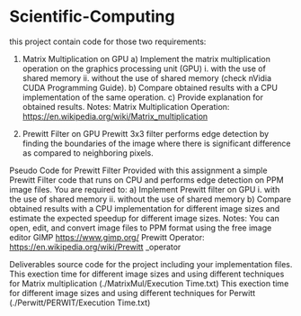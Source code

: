 # Scientific-Computing
this project contain code for those two requirements:
1. Matrix Multiplication on GPU
a) Implement the matrix multiplication operation on the graphics processing unit (GPU)
i. with the use of shared memory
ii. without the use of shared memory (check nVidia CUDA Programming Guide).
b) Compare obtained results with a CPU implementation of the same operation.
c) Provide explanation for obtained results.
Notes:
Matrix Multiplication Operation: https://en.wikipedia.org/wiki/Matrix_multiplication

2. Prewitt Filter on GPU
Prewitt 3x3 filter performs edge detection by finding the boundaries of the image where 
there is significant difference as compared to neighboring pixels.

Pseudo Code for Prewitt Filter
Provided with this assignment a simple Prewitt Filter code that runs on CPU and 
performs edge detection on PPM image files. You are required to:
a) Implement Prewitt filter on GPU
i. with the use of shared memory
ii. without the use of shared memory
b) Compare obtained results with a CPU implementation for different image sizes and 
estimate the expected speedup for different image sizes.
Notes:
You can open, edit, and convert image files to PPM format using the free image editor 
GIMP https://www.gimp.org/
Prewitt Operator: https://en.wikipedia.org/wiki/Prewitt _operator

Deliverables
source code for the project including your implementation files.
This exection time for different image sizes and using different techniques for Matrix multiplication (./MatrixMul/Execution Time.txt)
This exection time for different image sizes and using different techniques for Perwitt (./Perwitt/PERWIT/Execution Time.txt)